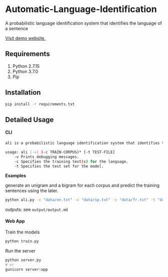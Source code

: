 # Automatic-Language-Identification
A probabilistic language identification system that identifies the language of a sentence 

[Visit demo website.](https://automatic-language-detection.herokuapp.com/)

## Requirements
1. Python 2.7.15
2. Python 3.7.0
3. Pip

## Installation
``` bash
pip install -r requirements.txt
```

## Detailed Usage

#### CLI

``` bash
ali is a probabilistic language identification system that identifies the langue of a sentence.

usage: ali [-v] (-c TRAIN-CORPUS)* [-t TEST-FILE]
    -v Prints debugging messages.
    -c Specifies the training text(s) for the language.
    -t Specifies the test set for the model.
```

**Examples**

generate an unigram and a bigram for each corpus and predict the training sentences using the later.
``` bash
python ali.py -c "data/en.txt" -c "data/sp.txt" -c "data/fr.txt" -t "data/first10TestSentences.txt"
```
outputs: see `output/output.md`

#### Web App

Train the models
``` bash
python train.py
```

Run the server
``` bash
python server.py
# or
gunicorn server:app
```